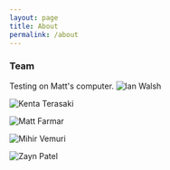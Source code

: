```yaml
---
layout: page
title: About
permalink: /about
---
```


### Team

Testing on Matt's computer.
![Ian Walsh]()

![Kenta Terasaki]()

![Matt Farmar]()

![Mihir Vemuri]()

![Zayn Patel]()